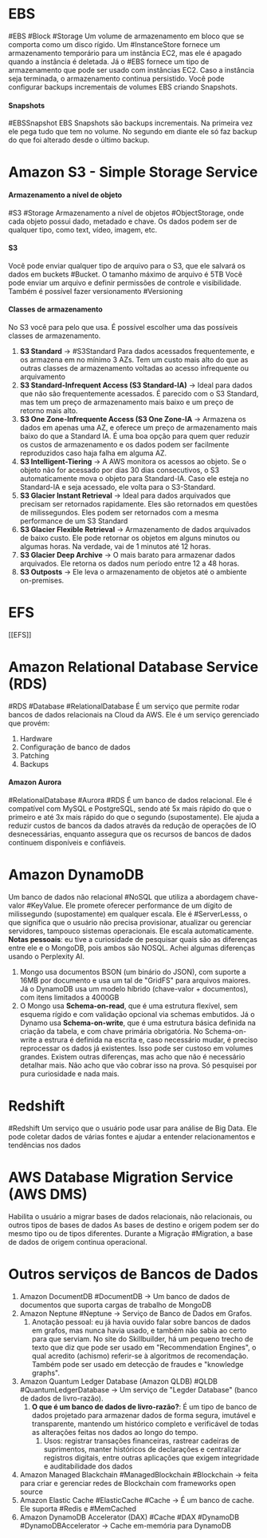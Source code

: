 # EBS
#EBS #Block #Storage 
Um volume de armazenamento em bloco que se comporta como um disco rígido. 
Um #InstanceStore fornece um armazenamento temporário para um instância EC2, mas ele é apagado quando a instância é deletada. 
Já o #EBS fornece um tipo de armazenamento que pode ser usado com instâncias EC2. Caso a instância seja terminada, o armazenamento continua persistido. Você pode configurar backups incrementais de volumes EBS criando Snapshots.
#### Snapshots
#EBSSnapshot
EBS Snapshots são backups incrementais. Na primeira vez ele pega tudo que tem no volume. No segundo em diante ele só faz backup do que foi alterado desde o último backup. 


# Amazon S3 - Simple Storage Service
#### Armazenamento a nível de objeto
#S3 #Storage 
Armazenamento a nível de objetos #ObjectStorage, onde cada objeto possui dado, metadado e chave. Os dados podem ser de qualquer tipo, como text, vídeo, imagem, etc. 
#### S3
Você pode enviar qualquer tipo de arquivo para o S3, que ele salvará os dados em buckets #Bucket. O tamanho máximo de arquivo é 5TB 
Você pode enviar um arquivo e definir permissões de controle e visibilidade. Também é possível fazer versionamento #Versioning 

#### Classes de armazenamento
No S3 você para pelo que usa. É possível escolher uma das possíveis classes de armazenamento.
1. **S3 Standard** -> #S3Standard Para dados acessados frequentemente, e os armazena em no mínimo 3 AZs. Tem um custo mais alto do que as outras classes de armazenamento voltadas ao acesso infrequente ou arquivamento
2. **S3 Standard-Infrequent Access (S3 Standard-IA)** -> Ideal para dados que não são frequentemente acessados. É parecido com o S3 Standard, mas tem um preço de armazenamento mais baixo e um preço de retorno mais alto.
3. **S3 One Zone-Infrequente Access (S3 One Zone-IA** -> Armazena os dados em apenas uma AZ, e oferece um preço de armazenamento mais baixo do que a Standard IA. É uma boa opção para quem quer reduzir os custos de armazenamento e os dados podem ser facilmente reproduzidos caso haja falha em alguma AZ.
4. **S3 Intelligent-Tiering** -> A AWS monitora os acessos ao objeto. Se o objeto não for acessado por dias 30 dias consecutivos, o S3 automaticamente mova o objeto para Standard-IA. Caso ele esteja no Standard-IA e seja acessado, ele volta para o S3-Standard.
5. **S3 Glacier Instant Retrieval** -> Ideal para dados arquivados que precisam ser retornados rapidamente. Eles são retornados em questões de milissegundos. Eles podem ser retornados com a mesma performance de um S3 Standard
6. **S3 Glacier Flexible Retrieval** -> Armazenamento de dados arquivados de baixo custo. Ele pode retornar os objetos em alguns minutos ou algumas horas. Na verdade, vai de 1 minutos até 12 horas. 
7. **S3 Glacier Deep Archive** -> O mais barato para armazenar dados arquivados. Ele retorna os dados num período entre 12 a 48 horas. 
8. **S3 Outposts** -> Ele leva o armazenamento de objetos até o ambiente on-premises. 


# EFS
[[EFS]]


# Amazon Relational Database Service (RDS)
#RDS #Database #RelationalDatabase
É um serviço que permite rodar bancos de dados relacionais na Cloud da AWS. Ele é um serviço gerenciado que provém:
1. Hardware
2. Configuração de banco de dados
3. Patching 
4. Backups

#### Amazon Aurora
#RelationalDatabase #Aurora #RDS
É um banco de dados relacional. Ele é compatível com MySQL e PostgreSQL, sendo até 5x mais rápido do que o primeiro e até 3x mais rápido do que o segundo (supostamente). 
Ele ajuda a reduzir custos de bancos da dados através da redução de operações de IO desnecessárias, enquanto assegura que os recursos de bancos de dados continuem disponíveis e confiáveis. 


# Amazon DynamoDB
Um banco de dados não relacional #NoSQL que utiliza a abordagem chave-valor #KeyValue. Ele promete oferecer performance de um dígito de milissegundo (supostamente) em qualquer escala. Ele é #ServerLesss, o que significa que o usuário não precisa provisionar, atualizar ou gerenciar servidores, tampouco sistemas operacionais.
Ele escala automaticamente. 
**Notas pessoais**: eu tive a curiosidade de pesquisar quais são as diferenças entre ele e o MongoDB, pois ambos são NOSQL. Achei algumas diferenças usando o Perplexity AI. 
1. Mongo usa documentos BSON (um binário do JSON), com suporte a 16MB por documento e usa um tal de "GridFS" para arquivos maiores. Já o DynamoDB usa um modelo híbrido (chave-valor + documentos), com itens limitados a 4000GB
2. O Mongo usa **Schema-on-read**, que é uma estrutura flexível, sem esquema rígido e com validação opcional via schemas embutidos. Já o Dynamo usa **Schema-on-write**, que é uma estrutura básica definida na criação da tabela, e com chave primária obrigatória. No Schema-on-write a estrura é definida na escrita e, caso necessário mudar, é preciso reprocessar os dados já existentes. Isso pode ser custoso em volumes grandes. 
Existem outras diferenças, mas acho que não é necessário detalhar mais. Não acho que vão cobrar isso na prova. Só pesquisei por pura curiosidade e nada mais.


# Redshift
#Redshift
Um serviço que o usuário pode usar para análise de Big Data. Ele pode coletar dados de várias fontes e ajudar a entender relacionamentos e tendências nos dados


# AWS Database Migration Service (AWS DMS)
Habilita o usuário a migrar bases de dados relacionais, não relacionais, ou outros tipos de bases de dados
As bases de destino e origem podem ser do mesmo tipo ou de tipos diferentes. 
Durante a Migração #Migration, a base de dados de origem continua operacional. 


# Outros serviços de Bancos de Dados
1. Amazon DocumentDB #DocumentDB -> Um banco de dados de documentos que suporta cargas de trabalho de MongoDB
2. Amazon Neptune #Neptune -> Serviço de Banco de Dados em Grafos. 
	1. Anotação pessoal: eu já havia ouvido falar sobre bancos de dados em grafos, mas nunca havia usado, e também não sabia ao certo para que serviam. No site do Skillbuilder, há um pequeno trecho de texto que diz que pode ser usado em "Recommendation Engines", o qual acredito (achismo) referir-se à algoritmos de recomendação. Também pode ser usado em detecção de fraudes e "knowledge graphs".
3. Amazon Quantum Ledger Database (Amazon QLDB) #QLDB #QuantumLedgerDatabase -> Um serviço de "Legder Database" (banco de dados de livro-razão). 
	1. **O que é um banco de dados de livro-razão?**: É um tipo de banco de dados projetado para armazenar dados de forma segura, imutável e transparente, mantendo um histórico completo e verificável de todas as alterações feitas nos dados ao longo do tempo.
		1. Usos: registrar transações financeiras, rastrear cadeiras de suprimentos, manter históricos de declarações e centralizar registros digitais, entre outras aplicações que exigem integridade e auditabilidade dos dados
4. Amazon Managed Blackchain #ManagedBlockchain #Blockchain -> feita para criar e gerenciar redes de Blockchain com frameworks open source
5. Amazon Elastic Cache #ElasticCache #Cache -> É um banco de cache. Ele suporta #Redis e #MemCached
6. Amazon DynamoDB Accelerator (DAX) #Cache #DAX #DynamoDB #DynamoDBAccelerator -> Cache em-memória para DynamoDB
